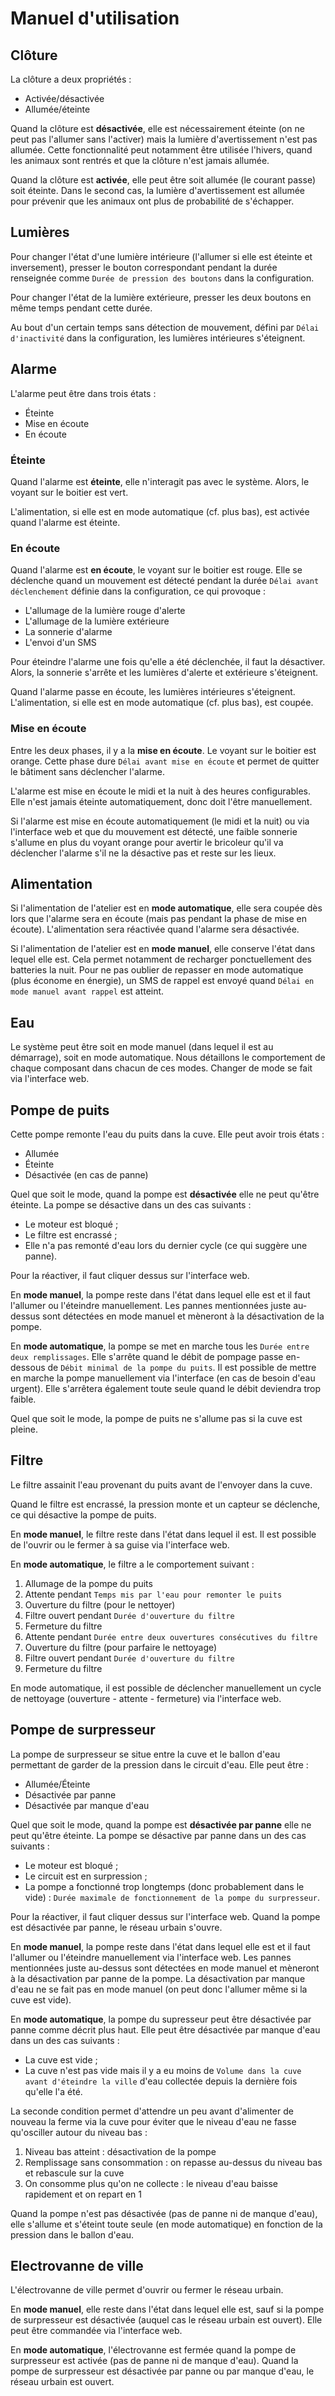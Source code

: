 # Manuel d'utilisation

## Clôture

La clôture a deux propriétés :

* Activée/désactivée
* Allumée/éteinte

Quand la clôture est **désactivée**, elle est nécessairement éteinte (on ne peut
pas l'allumer sans l'activer) mais la lumière d'avertissement n'est pas allumée. 
Cette fonctionnalité peut notamment être utilisée l'hivers, quand les animaux sont
rentrés et que la clôture n'est jamais allumée.

Quand la clôture est **activée**, elle peut être soit allumée (le courant passe)
soit éteinte. Dans le second cas, la lumière d'avertissement est allumée pour
prévenir que les animaux ont plus de probabilité de s'échapper.

## Lumières

Pour changer l'état d'une lumière intérieure (l'allumer si elle est éteinte et
inversement), presser le bouton correspondant pendant la durée renseignée comme
`Durée de pression des boutons` dans la configuration.

Pour changer l'état de la lumière extérieure, presser les deux boutons en même
temps pendant cette durée.

Au bout d'un certain temps sans détection de mouvement, défini par `Délai d'inactivité`
dans la configuration, les lumières intérieures s'éteignent.

## Alarme

L'alarme peut être dans trois états :

* Éteinte
* Mise en écoute
* En écoute

### Éteinte

Quand l'alarme est **éteinte**, elle n'interagit pas avec le système. Alors, le
voyant sur le boitier est vert.

L'alimentation, si elle est en mode automatique (cf. plus bas), est activée quand
l'alarme est éteinte.

### En écoute

Quand l'alarme est **en écoute**, le voyant sur le boitier est rouge. Elle se
déclenche quand un mouvement est détecté pendant la durée `Délai avant déclenchement`
définie dans la configuration, ce qui provoque :

* L'allumage de la lumière rouge d'alerte
* L'allumage de la lumière extérieure
* La sonnerie d'alarme
* L'envoi d'un SMS

Pour éteindre l'alarme une fois qu'elle a été déclenchée, il faut la désactiver.
Alors, la sonnerie s'arrête et les lumières d'alerte et extérieure s'éteignent.

Quand l'alarme passe en écoute, les lumières intérieures s'éteignent. L'alimentation,
si elle est en mode automatique (cf. plus bas), est coupée.

### Mise en écoute

Entre les deux phases, il y a la **mise en écoute**. Le voyant sur le boitier est
orange. Cette phase dure `Délai avant mise en écoute` et permet de quitter le
bâtiment sans déclencher l'alarme.

L'alarme est mise en écoute le midi et la nuit à des heures configurables. Elle
n'est jamais éteinte automatiquement, donc doit l'être manuellement.

Si l'alarme est mise en écoute automatiquement (le midi et la nuit) ou via
l'interface web et que du mouvement est détecté, une faible sonnerie s'allume en
plus du voyant orange pour avertir le bricoleur qu'il va déclencher l'alarme s'il
ne la désactive pas et reste sur les lieux.

## Alimentation

Si l'alimentation de l'atelier est en **mode automatique**, elle sera coupée
dès lors que l'alarme sera en écoute (mais pas pendant la phase de mise en écoute). 
L'alimentation sera réactivée quand l'alarme sera désactivée.

Si l'alimentation de l'atelier est en **mode manuel**, elle conserve l'état
dans lequel elle est. Cela permet notamment de recharger ponctuellement des batteries
la nuit. Pour ne pas oublier de repasser en mode automatique (plus économe en
énergie), un SMS de rappel est envoyé quand `Délai en mode manuel avant rappel`
est atteint.

## Eau

Le système peut être soit en mode manuel (dans lequel il est au démarrage), soit
en mode automatique. Nous détaillons le comportement de chaque composant dans
chacun de ces modes. Changer de mode se fait via l'interface web.

## Pompe de puits

Cette pompe remonte l'eau du puits dans la cuve. Elle peut avoir trois états :

* Allumée
* Éteinte
* Désactivée (en cas de panne) 

Quel que soit le mode, quand la pompe est **désactivée** elle ne peut qu'être éteinte.
La pompe se désactive dans un des cas suivants :

* Le moteur est bloqué ;
* Le filtre est encrassé ;
* Elle n'a pas remonté d'eau lors du dernier cycle (ce qui suggère une panne).

Pour la réactiver, il faut cliquer dessus sur l'interface web.

En **mode manuel**, la pompe reste dans l'état dans lequel elle est et il faut l'allumer
ou l'éteindre manuellement. Les pannes mentionnées juste au-dessus sont détectées
en mode manuel et mèneront à la désactivation de la pompe.

En **mode automatique**, la pompe se met en marche tous les `Durée entre deux remplissages`.
Elle s'arrête quand le débit de pompage passe en-dessous de `Débit minimal de la pompe du puits`.
Il est possible de mettre en marche la pompe manuellement via l'interface (en cas
de besoin d'eau urgent). Elle s'arrêtera également toute seule quand le débit
deviendra trop faible.

Quel que soit le mode, la pompe de puits ne s'allume pas si la cuve est pleine.

## Filtre

Le filtre assainit l'eau provenant du puits avant de l'envoyer dans la cuve.

Quand le filtre est encrassé, la pression monte et un capteur se déclenche, ce
qui désactive la pompe de puits.

En **mode manuel**, le filtre reste dans l'état dans lequel il est. Il est
possible de l'ouvrir ou le fermer à sa guise via l'interface web.

En **mode automatique**, le filtre a le comportement suivant :

1. Allumage de la pompe du puits
2. Attente pendant `Temps mis par l'eau pour remonter le puits`
3. Ouverture du filtre (pour le nettoyer)
4. Filtre ouvert pendant `Durée d'ouverture du filtre`
5. Fermeture du filtre
6. Attente pendant `Durée entre deux ouvertures consécutives du filtre`
7. Ouverture du filtre (pour parfaire le nettoyage)
8. Filtre ouvert pendant `Durée d'ouverture du filtre`
9. Fermeture du filtre

En mode automatique, il est possible de déclencher manuellement un cycle
de nettoyage (ouverture - attente - fermeture) via l'interface web.

## Pompe de surpresseur

La pompe de surpresseur se situe entre la cuve et le ballon d'eau permettant
de garder de la pression dans le circuit d'eau. Elle peut être :

* Allumée/Éteinte
* Désactivée par panne
* Désactivée par manque d'eau

Quel que soit le mode, quand la pompe est **désactivée par panne** elle ne peut qu'être éteinte.
La pompe se désactive par panne dans un des cas suivants :

* Le moteur est bloqué ;
* Le circuit est en surpression ;
* La pompe a fonctionné trop longtemps (donc probablement dans le vide) : `Durée maximale de fonctionnement de la pompe du surpresseur`.

Pour la réactiver, il faut cliquer dessus sur l'interface web. Quand la pompe
est désactivée par panne, le réseau urbain s'ouvre.

En **mode manuel**, la pompe reste dans l'état dans lequel elle est et il faut l'allumer
ou l'éteindre manuellement via l'interface web. Les pannes mentionnées juste
au-dessus sont détectées en mode manuel et mèneront à la désactivation par
panne de la pompe. La désactivation par manque d'eau ne se fait pas en mode
manuel (on peut donc l'allumer même si la cuve est vide).

En **mode automatique**, la pompe du supresseur peut être désactivée par panne
comme décrit plus haut. Elle peut être désactivée par manque d'eau dans un des
cas suivants :

* La cuve est vide ;
* La cuve n'est pas vide mais il y a eu moins de `Volume dans la cuve avant d'éteindre la ville` d'eau collectée depuis la dernière fois qu'elle l'a été.

La seconde condition permet d'attendre un peu avant d'alimenter de nouveau la
ferme via la cuve pour éviter que le niveau d'eau ne fasse qu'osciller autour
du niveau bas :

1. Niveau bas atteint : désactivation de la pompe
2. Remplissage sans consommation : on repasse au-dessus du niveau bas et rebascule sur la cuve
3. On consomme plus qu'on ne collecte : le niveau d'eau baisse rapidement et on repart en 1

Quand la pompe n'est pas désactivée (pas de panne ni de manque d'eau), elle
s'allume et s'éteint toute seule (en mode automatique) en fonction de la pression
dans le ballon d'eau.

## Electrovanne de ville

L'électrovanne de ville permet d'ouvrir ou fermer le réseau urbain.

En **mode manuel**, elle reste dans l'état dans lequel elle est, sauf si la pompe
de surpresseur est désactivée (auquel cas le réseau urbain est ouvert). Elle
peut être commandée via l'interface web.

En **mode automatique**, l'électrovanne est fermée quand la pompe de surpresseur
est activée (pas de panne ni de manque d'eau). Quand la pompe de surpresseur est
désactivée par panne ou par manque d'eau, le réseau urbain est ouvert.
